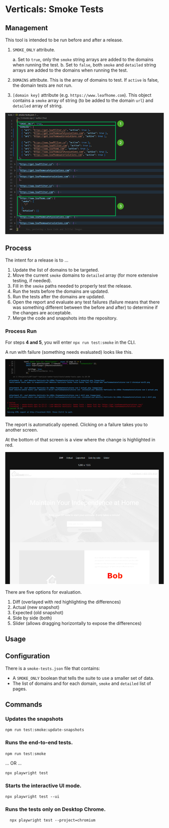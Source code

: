 # Verticals: Smoke Tests

## Management

This tool is intended to be run before and after a release.

1. `SMOKE_ONLY` attribute.
    
    a. Set to `true`, only the `smoke` string arrays are added to the domains when running the test.
    b. Set to `false`, both `smoke` and `detailed` string arrays are added to the domains when running the test.

2. `DOMAINS` attribute. This is the array of domains to test. If `active` is false, the domain tests are not run.
3. `[domain key]` attribute (e.g. `https://www.leafhome.com`). This object contains a `smoke` array of string (to be added to the domain `url`) and `detailed` array of string.

![json](./images/smoke-tests.json.png)

## Process

The intent for a release is to ...

1. Update the list of domains to be targeted.
2. Move the current `smoke` domains to `detailed` array (for more extensive testing, if needed).
3. Fill in the `smoke` paths needed to properly test the release.
4. Run the tests before the domains are updated.
5. Run the tests after the domains are updated.
6. Open the report and evaluate any test failures (failure means that there was something different between the before and after) to determine if the changes are acceptable.
7. Merge the code and snapshots into the repository.

### Process Run

For steps **4 and 5**, you will enter `npx run test:smoke` in the CLI.

A run with failure (something needs evaluated) looks like this.

![failure run](./images/run-with-failure.png)

The report is automatically opened. Clicking on a failure takes you to another screen.

At the bottom of that screen is a view where the change is highlighted in red.

![diff view](./images/image-evaluation-diff.png)

There are five options for evaluation.

1. Diff (overlayed with red highlighting the differences)
2. Actual (new snapshot)
3. Expected (old snapshot)
4. Side by side (both)
5. Slider (allows dragging horizontally to expose the differences)

## Usage

## Configuration

There is a `smoke-tests.json` file that contains:

* A `SMOKE_ONLY` boolean that tells the suite to use a smaller set of data.
* The list of domains and for each domain, `smoke` and `detailed` list of pages.

## Commands

### Updates the snapshots

```script
npm run test:smoke:update-snapshots
```

### Runs the end-to-end tests.

```script
npm run test:smoke
```

... OR ...

```script
npx playwright test
```

### Starts the interactive UI mode.

```script
npx playwright test --ui
```

### Runs the tests only on Desktop Chrome.

```script
  npx playwright test --project=chromium
```
